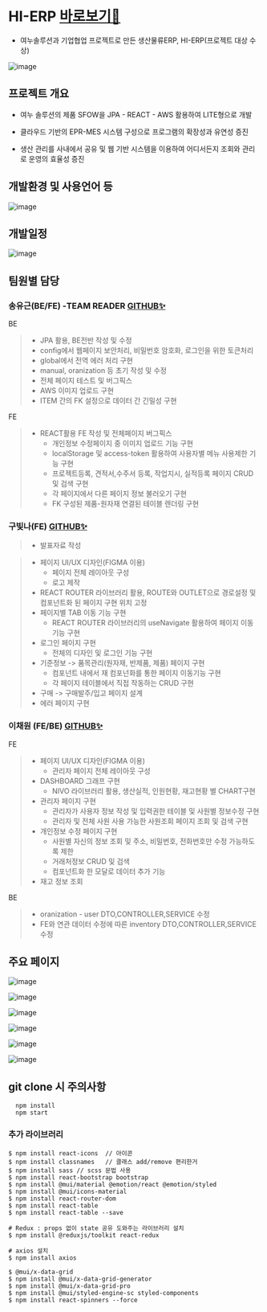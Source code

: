 # HI-ERP [바로보기🚀](http://last3.store/)
- 여누솔루션과 기업협업 프로젝트로 만든 생산물류ERP, HI-ERP(프로젝트 대상 수상)

![image](https://github.com/Final-Project-Yeonoo/FrontEnd/assets/126743165/21bacf67-a057-430a-892e-4f78257c041c)

## 프로젝트 개요

- 여누 솔루션의 제품 SFOW을 JPA - REACT - AWS 활용하여 LITE형으로 개발

- 클라우드 기반의 EPR-MES 시스템 구성으로 프로그램의 확장성과 유연성 증진

- 생산 관리를 사내에서 공유 및 웹 기반 시스템을 이용하여 어디서든지 조회와 관리로 운영의 효율성 증진

## 개발환경 및 사용언어 등

![image](https://github.com/Final-Project-Yeonoo/FrontEnd/assets/126743165/9af9ae2e-d19f-4e31-b368-1344ef94eb5d)

## 개발일정

![image](https://github.com/Final-Project-Yeonoo/FrontEnd/assets/126743165/1f994a60-f350-4998-9cd8-9bfc1cfcfd73)



## 팀원별 담당

### 송유근(BE/FE) -TEAM READER [GITHUB:sparkles:](https://github.com/golddrone7)

BE 
> - JPA 활용, BE전반 작성 및 수정
> - config에서 웹페이지 보안처리, 비밀번호 암호화, 로그인을 위한 토큰처리
> - global에서 전역 에러 처리 구현
> - manual, oranization 등 초기 작성 및 수정  
> - 전체 페이지 테스트 및 버그픽스
> - AWS 이미지 업로드 구현
> - ITEM 간의 FK 설정으로 데이터 간 긴밀성 구현

FE
> - REACT활용 FE 작성 및 전체페이지 버그픽스
>   - 개인정보 수정페이지 중 이미지 업로드 기능 구현
>   - localStorage 및 access-token 활용하여 사용자별 메뉴 사용제한 기능 구현
>   - 프로젝트등록, 견적서,수주서 등록, 작업지시, 실적등록 페이지 CRUD 및 검색 구현
>   - 각 페이지에서 다른 페이지 정보 불러오기 구현
>   - FK 구성된 제품-원자재 연결된 테이블 렌더링 구현

        
### 구빛나(FE) [GITHUB:sparkles:](https://github.com/starirene9)
> - 발표자료 작성

> - 페이지 UI/UX 디자인(FIGMA 이용)
>   - 페이지 전체 레이아웃 구성
>   - 로고 제작
> - REACT ROUTER 라이브러리 활용, ROUTE와 OUTLET으로 경로설정 및 컴포넌트화 된 페이지 구현 위치 고정
> - 페이지별 TAB 이동 기능 구현
>   - REACT ROUTER 라이브러리의 useNavigate 활용하여 페이지 이동 기능 구현
> - 로그인 페이지 구현
>   - 전체의 디자인 및 로그인 기능 구현 
> - 기준정보 -> 품목관리(원자재, 반제품, 제품) 페이지 구현
>   - 컴포넌트 내에서 재 컴포넌화를 통한 페이지 이동기능 구현
>   - 각 페이지 테이블에서 직접 작동하는 CRUD 구현
> - 구매 -> 구매발주/입고 페이지 설계
> - 에러 페이지 구현

### 이채원 (FE/BE) [GITHUB:sparkles:](https://github.com/WONI2)
FE
> - 페이지 UI/UX 디자인(FIGMA 이용)
>   - 관리자 페이지 전체 레이아웃 구성
> - DASHBOARD 그래프 구현
>   - NIVO 라이브러리 활용, 생산실적, 인원현황, 재고현황 별 CHART구현
> - 관리자 페이지 구현
>   - 관리자가 사용자 정보 작성 및 입력권한 테이블 및 사원별 정보수정 구현  
>   - 관리자 및 전체 사원 사용 가능한 사원조회 페이지 조회 및 검색 구현
> - 개인정보 수정 페이지 구현
>   - 사원별 자신의 정보 조회 및 주소, 비밀번호, 전화번호만 수정 가능하도록 제한 
>   - 거래처정보 CRUD 및 검색
>   - 컴포넌트화 한 모달로 데이터 추가 기능 
> - 재고 정보 조회
   
BE
> - oranization - user DTO,CONTROLLER,SERVICE 수정
> - FE와 연관 데이터 수정에 따른 inventory DTO,CONTROLLER,SERVICE 수정 

## 주요 페이지

![image](https://github.com/Final-Project-Yeonoo/FrontEnd/assets/126743165/01c3697d-7e18-4a5b-b884-1f91ee7259ca)

![image](https://github.com/Final-Project-Yeonoo/FrontEnd/assets/126743165/75bad444-576a-45a8-b81a-2ecc59ea4de2)

![image](https://github.com/Final-Project-Yeonoo/FrontEnd/assets/126743165/5d48bcc5-41a0-4cf3-a3da-9dc0f9ce68f1)

![image](https://github.com/Final-Project-Yeonoo/FrontEnd/assets/126743165/45029482-0cf5-4a3c-9065-5b2d1cb8ca9a)

![image](https://github.com/Final-Project-Yeonoo/FrontEnd/assets/126743165/ef92d3e7-dc74-43d7-a807-00b14937c9c6)

![image](https://github.com/Final-Project-Yeonoo/FrontEnd/assets/126743165/e42d4ef0-9281-4df5-b20b-82e88be57475)




## git clone 시 주의사항 
``` 
  npm install
  npm start 
```

### 추가 라이브러리 
```
$ npm install react-icons  // 아이콘
$ npm install classnames   // 클래스 add/remove 편리한거
$ npm install sass // scss 문법 사용
$ npm install react-bootstrap bootstrap
$ npm install @mui/material @emotion/react @emotion/styled
$ npm install @mui/icons-material
$ npm install react-router-dom
$ npm install react-table
$ npm install react-table --save

# Redux : props 없이 state 공유 도와주는 라이브러리 설치 
$ npm install @reduxjs/toolkit react-redux

# axios 설치
$ npm install axios

$ @mui/x-data-grid
$ npm install @mui/x-data-grid-generator
$ npm install @mui/x-data-grid-pro
$ npm install @mui/styled-engine-sc styled-components 
$ npm install react-spinners --force

```

